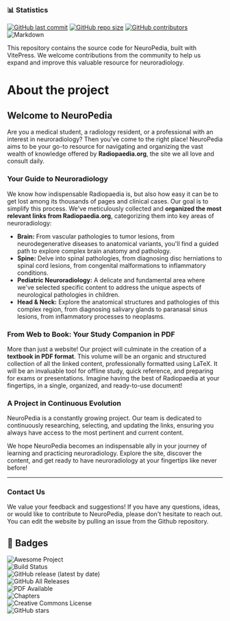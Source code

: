 ### 📊 Statistics

[![GitHub last commit](https://img.shields.io/github/last-commit/gmadevs/neuropedia)](https://github.com/gmadevs/neuropedia/commits)
[![GitHub repo size](https://img.shields.io/github/repo-size/gmadevs/neuropedia)](https://github.com/gmadevs/neuropedia)
[![GitHub contributors](https://img.shields.io/github/contributors/gmadevs/neuropedia)](https://github.com/gmadevs/neuropedia/graphs/contributors)
![Markdown](https://img.shields.io/badge/markdown-%23000000.svg?style=for-the-badge&logo=markdown&logoColor=white)


This repository contains the source code for NeuroPedia, built with VitePress. We welcome contributions from the community to help us expand and improve this valuable resource for neuroradiology.

# About the project

## Welcome to NeuroPedia

Are you a medical student, a radiology resident, or a professional with an interest in neuroradiology? Then you've come to the right place! NeuroPedia aims to be your go-to resource for navigating and organizing the vast wealth of knowledge offered by **Radiopaedia.org**, the site we all love and consult daily.

### Your Guide to Neuroradiology

We know how indispensable Radiopaedia is, but also how easy it can be to get lost among its thousands of pages and clinical cases. Our goal is to simplify this process. We've meticulously collected and **organized the most relevant links from Radiopaedia.org**, categorizing them into key areas of neuroradiology:

* **Brain:** From vascular pathologies to tumor lesions, from neurodegenerative diseases to anatomical variants, you'll find a guided path to explore complex brain anatomy and pathology.
* **Spine:** Delve into spinal pathologies, from diagnosing disc herniations to spinal cord lesions, from congenital malformations to inflammatory conditions.
* **Pediatric Neuroradiology:** A delicate and fundamental area where we've selected specific content to address the unique aspects of neurological pathologies in children.
* **Head & Neck:** Explore the anatomical structures and pathologies of this complex region, from diagnosing salivary glands to paranasal sinus lesions, from inflammatory processes to neoplasms.

### From Web to Book: Your Study Companion in PDF

More than just a website! Our project will culminate in the creation of a **textbook in PDF format**. This volume will be an organic and structured collection of all the linked content, professionally formatted using LaTeX. It will be an invaluable tool for offline study, quick reference, and preparing for exams or presentations. Imagine having the best of Radiopaedia at your fingertips, in a single, organized, and ready-to-use document!

### A Project in Continuous Evolution

NeuroPedia is a constantly growing project. Our team is dedicated to continuously researching, selecting, and updating the links, ensuring you always have access to the most pertinent and current content.

We hope NeuroPedia becomes an indispensable ally in your journey of learning and practicing neuroradiology. Explore the site, discover the content, and get ready to have neuroradiology at your fingertips like never before!

---

### Contact Us

We value your feedback and suggestions! If you have any questions, ideas, or would like to contribute to NeuroPedia, please don't hesitate to reach out. You can edit the website by pulling an issue from the Github repository.

## 🏅 Badges

![Awesome Project](https://img.shields.io/badge/awesome-project-green)  
![Build Status](https://img.shields.io/github/actions/workflow/status/gmadevs/neuropedia/ci.yml?branch=main)  
![GitHub release (latest by date)](https://img.shields.io/github/v/release/gmadevs/neuropedia)  
![GitHub All Releases](https://img.shields.io/github/downloads/gmadevs/neuropedia/total)   
![PDF Available](https://img.shields.io/badge/PDF-Available-blue)  
![Chapters](https://img.shields.io/badge/Chapters-0-blue)   
![Creative Commons License](https://img.shields.io/badge/license-CC--BY--NC--SA%204.0-lightgrey)  
![GitHub stars](https://img.shields.io/github/stars/gmadevs/neuropedia?style=social)  